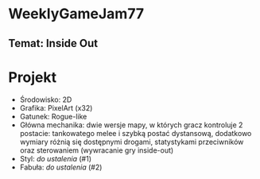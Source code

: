# WeeklyGameJam77

## Temat: Inside Out

# Projekt

- Środowisko: 2D
- Grafika: PixelArt (x32)
- Gatunek: Rogue-like
- Główna mechanika: dwie wersje mapy, w których gracz kontroluje 2 postacie: tankowatego melee i szybką postać dystansową, dodatkowo wymiary różnią się dostępnymi drogami, statystykami przeciwników oraz sterowaniem (wywracanie gry inside-out)
- Styl: _do ustalenia_ (#1)
- Fabuła: _do ustalenia_ (#2)
